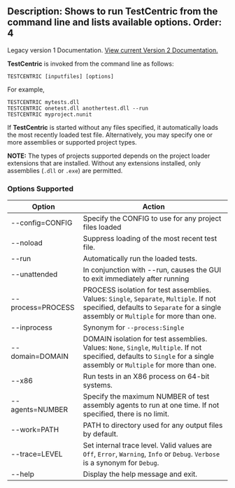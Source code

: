 Description: Shows to run TestCentric from the command line and lists available options.
Order: 4
---
<div class="notice">
    Legacy version 1 Documentation. <a href="/testcentric-gui">View current Version 2 Documentation.</a>
</div>

**TestCentric** is invoked from the command line as follows:

```
TESTCENTRIC [inputfiles] [options]
```

For example,

```
TESTCENTRIC mytests.dll
TESTCENTRIC onetest.dll anothertest.dll --run
TESTCENTRIC myproject.nunit
```

If **TestCentric** is started without any files specified, it automatically loads the most recently loaded test file. Alternatively, you may specify one or more assemblies or supported project types. 

**NOTE:** The types of projects supported depends on the project loader extensions that are installed. Without any extensions installed, only assemblies (`.dll` or `.exe`) are permitted.

### Options Supported

Option            | Action
------------------|--------
--config=CONFIG   | Specify the CONFIG to use for any project files loaded
--noload          | Suppress loading of the most recent test file.
--run             | Automatically run the loaded tests.
--unattended      | In conjunction with --run, causes the GUI to exit immediately after running
--process=PROCESS | PROCESS isolation for test assemblies. Values: `Single`, `Separate`, `Multiple`. If not specified, defaults to `Separate` for a single assembly or `Multiple` for more than one.
--inprocess       | Synonym for `--process:Single`
--domain=DOMAIN   | DOMAIN isolation for test assemblies. Values: `None`, `Single`, `Multiple`. If not specified, defaults to `Single` for a single assembly or `Multiple` for more than one.
--x86             | Run tests in an X86 process on 64-bit systems.
--agents=NUMBER   | Specify the maximum NUMBER of test assembly agents to run at one time. If not specified, there is no limit.
--work=PATH       | PATH to directory used for any output files by default.
--trace=LEVEL     | Set internal trace level. Valid values are `Off`, `Error`, `Warning`, `Info` or `Debug`. `Verbose` is a synonym for `Debug`.
--help            | Display the help message and exit.
